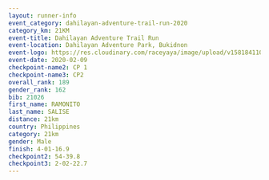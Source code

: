 ```yaml
--- 
layout: runner-info 
event_category: dahilayan-adventure-trail-run-2020 
category_km: 21KM 
event-title: Dahilayan Adventure Trail Run 
event-location: Dahilayan Adventure Park, Bukidnon 
event-logo: https://res.cloudinary.com/raceyaya/image/upload/v1581841107/logo/2020/dahilayan-adventure-park-2020_gve1jp.png 
event-date: 2020-02-09 
checkpoint-name2: CP 1 
checkpoint-name3: CP2 
overall_rank: 189
gender_rank: 162
bib: 21026
first_name: RAMONITO
last_name: SALISE
distance: 21km
country: Philippines
category: 21km
gender: Male
finish: 4-01-16.9
checkpoint2: 54-39.8
checkpoint3: 2-02-22.7
--- 
```


